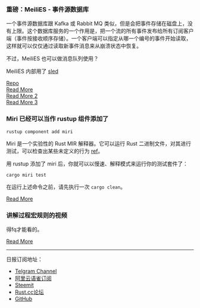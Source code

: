 ### 重磅：MeiliES - 事件源数据库

一个事件源数据库跟 Kafka 或 Rabbit MQ 类似，但是会把事件存储在磁盘上，没有上限。这个数据库服务的一个作用是，把一个流的所有事件发布给所有订阅客户端（事件按接收顺序存储）。一个客户端可以指定从哪一个编号的事件开始读取，这样就可以仅仅通过读取新事件消息来从崩溃状态中恢复。

不过，MeiliES 也可以做消息队列使用？

MeiliES 内部用了 [sled](https://github.com/spacejam/sled)

[Repo](https://github.com/meilisearch/MeiliES)  
[Read More](https://blog.meilisearch.com/meilies-release/)  
[Read More 2](https://martinfowler.com/eaaDev/EventSourcing.html)  
[Read More 3](https://medium.com/serialized-io/apache-kafka-is-not-for-event-sourcing-81735c3cf5c)  


### Miri 已经可以当作 rustup 组件添加了

```
rustup component add miri
```

Miri 是一个实验性的 Rust MIR 解释器。它可以运行 Rust 二进制文件，对其进行测试，可以检查出某些未定义的行为 [ref](https://github.com/rust-lang/miri#readme)。

用 rustup 添加了 miri 后，你就可以以慢速、解释模式来运行你的测试套件了：

```
cargo miri test
```

在运行上述命令之前，请先执行一次 `cargo clean`。

[Read More](https://www.ralfj.de/blog/2019/03/26/miri-as-rustup-component.html)

### 讲解过程宏规则的视频

得fq才能看的。

[Read More](https://www.youtube.com/watch?v=V-Oa5Td_a3A&feature=youtu.be)

---
日报订阅地址：
- [Telgram Channel](https://t.me/rust_daily_news )
- [阿里云语雀订阅](https://www.yuque.com/chaosbot/rustnews)
- [Steemit](https://steemit.com/@blackanger)
- [Rust.cc论坛](https://rust.cc)
- [GitHub](https://github.com/RustStudy/rust_daily_news)
